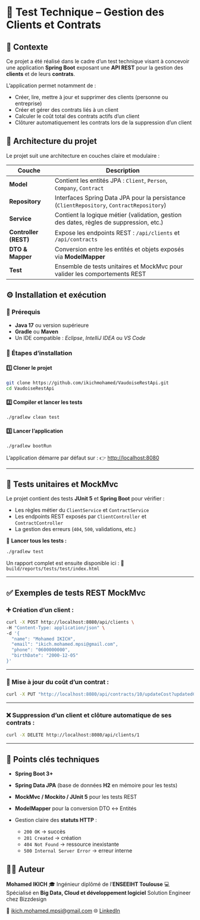 
# 🧠 Test Technique – Gestion des Clients et Contrats

## 📘 Contexte

Ce projet a été réalisé dans le cadre d’un test technique visant à concevoir une application **Spring Boot** exposant une **API REST** pour la gestion des **clients** et de leurs **contrats**.

L’application permet notamment de :

- Créer, lire, mettre à jour et supprimer des clients (personne ou entreprise)  
- Créer et gérer des contrats liés à un client  
- Calculer le coût total des contrats actifs d’un client  
- Clôturer automatiquement les contrats lors de la suppression d’un client  



## 🧩 Architecture du projet

Le projet suit une architecture en couches claire et modulaire :

| Couche | Description |
|--------|--------------|
| **Model** | Contient les entités JPA : `Client`, `Person`, `Company`, `Contract` |
| **Repository** | Interfaces Spring Data JPA pour la persistance (`ClientRepository`, `ContractRepository`) |
| **Service** | Contient la logique métier (validation, gestion des dates, règles de suppression, etc.) |
| **Controller (REST)** | Expose les endpoints REST : `/api/clients` et `/api/contracts` |
| **DTO & Mapper** | Conversion entre les entités et objets exposés via **ModelMapper** |
| **Test** | Ensemble de tests unitaires et MockMvc pour valider les comportements REST |



## ⚙️ Installation et exécution

### 🧱 Prérequis

- **Java 17** ou version supérieure  
- **Gradle** ou **Maven**  
- Un IDE compatible : *Eclipse*, *IntelliJ IDEA* ou *VS Code*  



### 🚀 Étapes d’installation

#### 1️⃣ Cloner le projet
```bash
git clone https://github.com/ikichmohamed/VaudoiseRestApi.git
cd VaudoiseRestApi
````

#### 2️⃣ Compiler et lancer les tests

```bash
./gradlew clean test
```

#### 3️⃣ Lancer l’application

```bash
./gradlew bootRun
```

L’application démarre par défaut sur :
👉 [http://localhost:8080](http://localhost:8080)

---

## 🧪 Tests unitaires et MockMvc

Le projet contient des tests **JUnit 5** et **Spring Boot** pour vérifier :

* Les règles métier du `ClientService` et `ContractService`
* Les endpoints REST exposés par `ClientController` et `ContractController`
* La gestion des erreurs (`404`, `500`, validations, etc.)

📍 **Lancer tous les tests :**

```bash
./gradlew test
```

Un rapport complet est ensuite disponible ici :
📄 `build/reports/tests/test/index.html`

---

## ✅ Exemples de tests REST MockMvc

### ➕ Création d’un client :

```bash
curl -X POST http://localhost:8080/api/clients \
-H "Content-Type: application/json" \
-d '{
  "name": "Mohamed IKICH",
  "email": "ikich.mohamed.mpsi@gmail.com",
  "phone": "0600000000",
  "birthDate": "2000-12-05"
}'
```

---

### 🔁 Mise à jour du coût d’un contrat :

```bash
curl -X PUT "http://localhost:8080/api/contracts/10/updateCost?updatedCost=2000"
```

---

### ❌ Suppression d’un client et clôture automatique de ses contrats :

```bash
curl -X DELETE http://localhost:8080/api/clients/1
```

---

## 🧠 Points clés techniques

* **Spring Boot 3+**
* **Spring Data JPA** (base de données **H2** en mémoire pour les tests)
* **MockMvc / Mockito / JUnit 5** pour les tests REST
* **ModelMapper** pour la conversion DTO ↔️ Entités
* Gestion claire des **statuts HTTP** :

  * `200 OK` → succès
  * `201 Created` → création
  * `404 Not Found` → ressource inexistante
  * `500 Internal Server Error` → erreur interne



## 👨‍💻 Auteur

**Mohamed IKICH**
🎓 Ingénieur diplômé de l’**ENSEEIHT Toulouse**
💻 Spécialisé en **Big Data, Cloud et développement logiciel** 
Solution Engineer chez Bizzdesign

📧 [ikich.mohamed.mpsi@gmail.com](mailto:ikich.mohamed.mpsi@gmail.com)
🌐 [LinkedIn](https://www.linkedin.com/in/mohamed-ikich-2b285b1b4)

